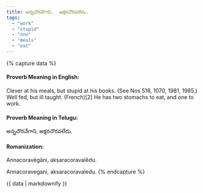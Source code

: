 ```yaml
---
title: అన్నచొరవేగాని,  అక్షరచొరవలేదు.
tags:
  - "work"
  - "stupid"
  - "one"
  - "meals"
  - "eat"
---
```


{% capture data %}
#### Proverb Meaning in English:
Clever at his meals, but stupid at his books.
(See Nos 518, 1070, 1981, 1985.)
Well fed, but ill taught. (French)[2]
He has two stomachs to eat, and one to work.

#### Proverb Meaning in Telugu:
అన్నచొరవేగాని,  అక్షరచొరవలేదు.

#### Romanization:
Annacoravēgāni,  akṣaracoravalēdu.

Annacoravegani,  aksaracoravaledu.
{% endcapture %}

{{ data | markdownify }}

